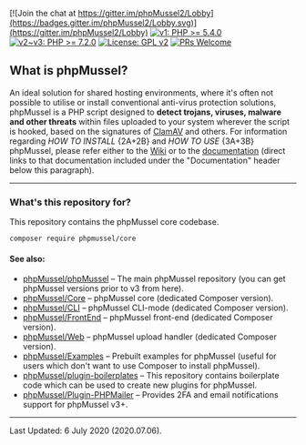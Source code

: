 [![Join the chat at https://gitter.im/phpMussel2/Lobby](https://badges.gitter.im/phpMussel2/Lobby.svg)](https://gitter.im/phpMussel2/Lobby)
[![v1: PHP >= 5.4.0](https://img.shields.io/badge/v1-PHP%20%3E%3D%205.4.0-8892bf.svg)](https://maikuolan.github.io/Compatibility-Charts/)
[![v2~v3: PHP >= 7.2.0](https://img.shields.io/badge/v2%7Ev3-PHP%20%3E%3D%207.2.0-8892bf.svg)](https://maikuolan.github.io/Compatibility-Charts/)
[![License: GPL v2](https://img.shields.io/badge/License-GPL%20v2-blue.svg)](https://www.gnu.org/licenses/old-licenses/gpl-2.0.en.html)
[![PRs Welcome](https://img.shields.io/badge/PRs-Welcome-brightgreen.svg)](http://makeapullrequest.com)

## **What is phpMussel?**

An ideal solution for shared hosting environments, where it's often not possible to utilise or install conventional anti-virus protection solutions, phpMussel is a PHP script designed to **detect trojans, viruses, malware and other threats** within files uploaded to your system wherever the script is hooked, based on the signatures of [ClamAV](https://www.clamav.net/) and others. For information regarding *HOW TO INSTALL* {2A+2B} and *HOW TO USE* {3A+3B} phpMussel, please refer either to the [Wiki](https://github.com/phpMussel/phpMussel/wiki) or to the [documentation](https://github.com/phpMussel/Docs/tree/master) (direct links to that documentation included under the "Documentation" header below this paragraph).

---


### What's this repository for?

This repository contains the phpMussel core codebase.

```
composer require phpmussel/core
```

#### See also:
- [phpMussel/phpMussel](https://github.com/phpMussel/phpMussel) – The main phpMussel repository (you can get phpMussel versions prior to v3 from here).
- [phpMussel/Core](https://github.com/phpMussel/Core) – phpMussel core (dedicated Composer version).
- [phpMussel/CLI](https://github.com/phpMussel/CLI) – phpMussel CLI-mode (dedicated Composer version).
- [phpMussel/FrontEnd](https://github.com/phpMussel/FrontEnd) – phpMussel front-end (dedicated Composer version).
- [phpMussel/Web](https://github.com/phpMussel/Web) – phpMussel upload handler (dedicated Composer version).
- [phpMussel/Examples](https://github.com/phpMussel/Examples) – Prebuilt examples for phpMussel (useful for users which don't want to use Composer to install phpMussel).
- [phpMussel/plugin-boilerplates](https://github.com/phpMussel/plugin-boilerplates) – This repository contains boilerplate code which can be used to create new plugins for phpMussel.
- [phpMussel/Plugin-PHPMailer](https://github.com/phpMussel/Plugin-PHPMailer) – Provides 2FA and email notifications support for phpMussel v3+.

---


Last Updated: 6 July 2020 (2020.07.06).
